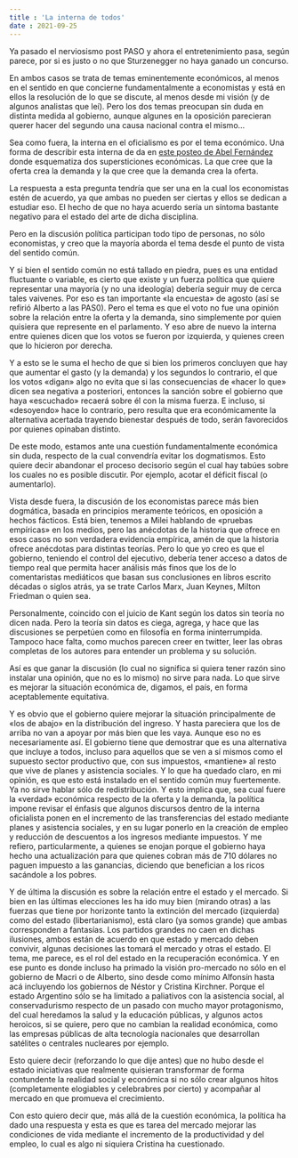 ```yaml
---
title : 'La interna de todos'
date : 2021-09-25
---
```



Ya pasado el nerviosismo post PASO y ahora el entretenimiento pasa, según
parece, por si es justo o no que Sturzenegger no haya ganado un concurso.

En ambos casos se trata de temas eminentemente económicos, al menos en el
sentido en que concierne fundamentalmente a economistas y está en ellos la
resolución de lo que se discute, al menos desde mi visión (y de algunos
analistas que leí). Pero los dos temas preocupan sin duda en distinta medida al
gobierno, aunque algunes en la oposición parecieran querer hacer del segundo
una causa nacional contra el mismo…

Sea como fuera, la interna en el oficialismo es por el tema económico. Una
forma de describir esta interna de da en
[este posteo de Abel Fernández](https://abelfer.wordpress.com/2021/09/15/cambiando-al-soldado-guzman-oxigeno-o-gas-sarin/)
donde esquematiza dos supersticiones económicas. La que cree que la oferta crea
la demanda y la que cree que la demanda crea la oferta.

La respuesta a esta pregunta tendría que ser una en la cual los economistas
estén de acuerdo, ya que ambas no pueden ser ciertas y ellos se dedican a
estudiar eso. El hecho de que no haya acuerdo sería un síntoma bastante
negativo para el estado del arte de dicha disciplina.

Pero en la discusión política participan todo tipo de personas, no sólo
economistas, y creo que la mayoría aborda el tema desde el punto de vista del
sentido común.

Y si bien el sentido común no está tallado en piedra, pues es una entidad
fluctuante o variable, es cierto que existe y un fuerza política que quiere
representar una mayoría (y no una ideología) debería seguir muy de cerca tales
vaivenes. Por eso es tan importante «la encuesta» de agosto (así se refirió
Alberto a las PAS0). Pero el tema es que el voto no fue una opinión sobre la
relación entre la oferta y la demanda, sino simplemente por quien quisiera que
represente en el parlamento. Y eso abre de nuevo la interna entre quienes dicen
que los votos se fueron por izquierda, y quienes creen que lo hicieron por
derecha.

Y a esto se le suma el hecho de que si bien los primeros concluyen que hay que
aumentar el gasto (y la demanda) y los segundos lo contrario, el que los votos
«digan» algo no evita que si las consecuencias de «hacer lo que» dicen sea
negativa a posteriori, entonces la sanción sobre el gobierno que haya
«escuchado» recaerá sobre él con la misma fuerza. E incluso, si «desoyendo»
hace lo contrario, pero resulta que era económicamente la alternativa acertada
trayendo bienestar después de todo, serán favorecidos por quienes opinaban
distinto.

De este modo, estamos ante una cuestión fundamentalmente económica sin duda,
respecto de la cual convendría evitar los dogmatismos. Esto quiere decir
abandonar el proceso decisorio según el cual hay tabúes sobre los cuales no es
posible discutir. Por ejemplo, acotar el déficit fiscal (o aumentarlo).

Vista desde fuera, la discusión de los economistas parece más bien dogmática,
basada en principios meramente teóricos, en oposición a hechos fácticos. Está
bien, tenemos a Milei hablando de «pruebas empíricas» en los medios, pero las
anécdotas de la historia que ofrece en esos casos no son verdadera evidencia
empírica, amén de que la historia ofrece anécdotas para distintas teorías. Pero
lo que yo creo es que el gobierno, teniendo el control del ejecutivo, debería
tener acceso a datos de tiempo real que permita hacer análisis más finos que
los de lo comentaristas mediáticos que basan sus conclusiones en libros escrito
décadas o siglos atrás, ya se trate Carlos Marx, Juan Keynes, Milton Friedman o
quien sea.

Personalmente, coincido con el juicio de Kant según los datos sin teoría no
dicen nada. Pero la teoría sin datos es ciega, agrega, y hace que las
discusiones se perpetúen como en filosofía en forma ininterrumpida. Tampoco
hace falta, como muchos parecen creer en twitter, leer las obras completas de
los autores para entender un problema y su solución.

Así es que ganar la discusión (lo cual no significa si quiera tener razón sino
instalar una opinión, que no es lo mismo) no sirve para nada. Lo que sirve es
mejorar la situación económica de, digamos, el país, en forma aceptablemente
equitativa.

Y es obvio que el gobierno quiere mejorar la situación principalmente de «los
de abajo» en la distribución del ingreso. Y hasta pareciera que los de arriba
no van a apoyar por más bien que les vaya. Aunque eso no es necesariamente así.
El gobierno tiene que demostrar que es una alternativa que incluye a todos,
incluso para aquellos que se ven a sí mismos como el supuesto sector productivo
que, con sus impuestos, «mantiene» al resto que vive de planes y asistencia
sociales. Y lo que ha quedado claro, en mi opinión, es que esto está instalado
en el sentido común muy fuertemente. Ya no sirve hablar sólo de redistribución.
Y esto implica que, sea cual fuere la «verdad» económica respecto de la oferta
y la demanda, la política impone revisar el énfasis que algunos discursos
dentro de la interna oficialista ponen en el incremento de las transferencias
del estado mediante planes y asistencia sociales, y en su lugar ponerlo en la
creación de empleo y reducción de descuentos a los ingresos mediante impuestos.
Y me refiero, particularmente, a quienes se enojan porque el gobierno haya
hecho una actualización para que quienes cobran más de 710 dólares no paguen
impuesto a las ganancias, diciendo que benefician a los ricos sacándole a los
pobres.

Y de última la discusión es sobre la relación entre el estado y el mercado. Si
bien en las últimas elecciones les ha ido muy bien (mirando otras) a las
fuerzas que tiene por horizonte tanto la extinción del mercado (izquierda) como
del estado (libertarianismo), está claro (ya somos grande) que ambas
corresponden a fantasías. Los partidos grandes no caen en dichas ilusiones,
ambos están de acuerdo en que estado y mercado deben convivir, algunas
decisiones las tomará el mercado y otras el estado. El tema, me parece, es el
rol del estado en la recuperación económica. Y en ese punto es donde incluso ha
primado la visión pro-mercado no sólo en el gobierno de Macri o de Alberto,
sino desde como mínimo Alfonsín hasta acá incluyendo los gobiernos de Néstor y
Cristina Kirchner. Porque el estado Argentino sólo se ha limitado a paliativos
con la asistencia social, al conservadurismo respecto de un pasado con mucho
mayor protagonismo, del cual heredamos la salud y la educación públicas, y
algunos actos heroicos, si se quiere, pero que no cambian la realidad
económica, como las empresas públicas de alta tecnología nacionales que
desarrollan satélites o centrales nucleares por ejemplo.

Esto quiere decir (reforzando lo que dije antes) que no hubo desde el estado
iniciativas que realmente quisieran transformar de forma contundente la
realidad social y económica si no sólo crear algunos hitos (completamente
elogiables y celebrabres por cierto) y acompañar al mercado en que promueva el
crecimiento.

Con esto quiero decir que, más allá de la cuestión económica, la política ha
dado una respuesta y esta es que es tarea del mercado mejorar las condiciones
de vida mediante el incremento de la productividad y del empleo, lo cual es
algo ni siquiera Cristina ha cuestionado.
